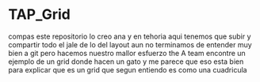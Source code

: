 # TAP_Grid
compas este repositorio lo creo ana y en tehoria aqui tenemos que subir y compartir todo el jale de lo del layout aun no terminamos
de entender muy bien a git pero hacemos nuestro mallor esfuerzo the A team 
encontre un ejemplo de un grid donde hacen un gato y me parece que eso esta bien para explicar que es un grid que segun entiendo 
es como una cuadricula
